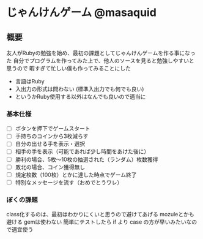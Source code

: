 # じゃんけんゲーム @masaquid

## 概要

友人がRubyの勉強を始め、最初の課題としてじゃんけんゲームを作る事になった
自分でプログラムを作ってみた上で、他人のソースを見ると勉強しやすいと思うので
暇すぎて忙しい僕も作ってみることにした

- 言語はRuby
- 入出力の形式は問わない (標準入出力でも何でも良い)
- というかRuby使用する以外はなんでも良いので適当に

### 基本仕様

- [ ] ボタンを押下でゲームスタート
- [ ] 手持ちのコインから3枚減らす
- [ ] 自分の出せる手を表示・選択
- [ ] 相手の手を表示（可能であれば少し時間をあけた後に）
- [ ] 勝利の場合、5枚～10枚の抽選された（ランダム）枚数獲得
- [ ] 敗北の場合、コイン獲得無し
- [ ] 規定枚数（100枚）とかに達した時点でゲーム終了
- [ ] 特別なメッセージを流す（おめでとうワレ）

### ぼくの課題
class化するのは、最初はわかりにくいと思うので避けてあげる
mozuleとかも避ける
gemは使わない
簡単にテストしたら if より case の方が早いみたいなので適宜使う
